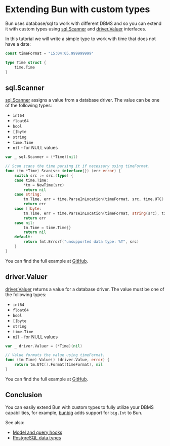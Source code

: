 # Extending Bun with custom types

Bun uses database/sql to work with different DBMS and so you can extend it with custom types using [sql.Scanner](#sql-scanner) and [driver.Valuer](#driver-valuer) interfaces.

In this tutorial we will write a simple type to work with time that does not have a date:

```go
const timeFormat = "15:04:05.999999999"

type Time struct {
	time.Time
}
```

## sql.Scanner

[sql.Scanner](https://pkg.go.dev/database/sql#Scanner) assigns a value from a database driver. The value can be one of the following types:

- `int64`
- `float64`
- `bool`
- `[]byte`
- `string`
- `time.Time`
- `nil` - for NULL values

```go
var _ sql.Scanner = (*Time)(nil)

// Scan scans the time parsing it if necessary using timeFormat.
func (tm *Time) Scan(src interface{}) (err error) {
	switch src := src.(type) {
	case time.Time:
		*tm = NewTime(src)
		return nil
	case string:
		tm.Time, err = time.ParseInLocation(timeFormat, src, time.UTC)
		return err
	case []byte:
		tm.Time, err = time.ParseInLocation(timeFormat, string(src), time.UTC)
		return err
	case nil:
		tm.Time = time.Time{}
		return nil
	default:
		return fmt.Errorf("unsupported data type: %T", src)
	}
}
```

You can find the full example at [GitHub](https://github.com/uptrace/bun/tree/master/example/custom-type).

## driver.Valuer

[driver.Valuer](https://pkg.go.dev/database/sql/driver#Valuer) returns a value for a database driver. The value must be one of the following types:

- `int64`
- `float64`
- `bool`
- `[]byte`
- `string`
- `time.Time`
- `nil` - for NULL values

```go
var _ driver.Valuer = (*Time)(nil)

// Value formats the value using timeFormat.
func (tm Time) Value() (driver.Value, error) {
	return tm.UTC().Format(timeFormat), nil
}
```

You can find the full example at [GitHub](https://github.com/uptrace/bun/tree/master/example/custom-type).

## Conclusion

You can easily extend Bun with custom types to fully utilize your DBMS capabilities, for example, [bunbig](https://github.com/uptrace/bun/tree/master/extra/bunbig) adds support for `big.Int` to Bun.

See also:

- [Model and query hooks](/guide/hooks.html)
- [PostgreSQL data types](/postgres/postgres-data-types.md)
